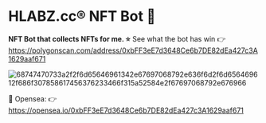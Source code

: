 # HLABZ.cc® NFT Bot 🎨
<strong>NFT Bot that collects NFTs for me. ⭐️</strong>
See what the bot has win 👉 https://polygonscan.com/address/0xbFF3eE7d3648Ce6b7DE82dEa427c3A1629aaf671

![68747470733a2f2f6d65646961342e67697068792e636f6d2f6d656469612f686f307858617456376233466f315a52584e2f67697068792e676966](https://user-images.githubusercontent.com/113842155/196613640-114a8d27-fa43-4a54-9257-5429dd9c98e4.gif)

🌊 Opensea: 👉 https://opensea.io/0xbFF3eE7d3648Ce6b7DE82dEa427c3A1629aaf671
 
